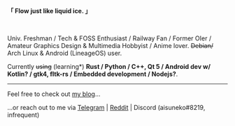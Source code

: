 **「 Flow just like liquid ice. 」**

<br>

Univ. Freshman / Tech & FOSS Enthusiast / Railway Fan / Former OIer / Amateur Graphics Design & Multimedia Hobbyist / Anime lover. ~~Debian/~~ Arch Linux & Android (LineageOS) user.

Currently ~~using~~ (learning\*) **Rust / Python / C++, Qt 5 / Android dev w/ Kotlin? / gtk4, fltk-rs / Embedded development / Nodejs?**.

---
Feel free to check out [my blog](https://aisuneko.moe)...

...or reach out to me via [Telegram](https://t.me/aisuneko) | [Reddit](https://reddit.com/u/aisuneko_icecat) | Discord (aisuneko#8219, infrequent)
